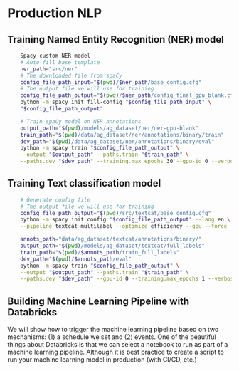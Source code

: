# Production NLP 

## Training Named Entity Recognition (NER) model
```bash
    Spacy custom NER model
    # Auto-fill base template
    ner_path="src/ner"
    # The downloaded file from spaCy
    config_file_path_input="$(pwd)/$ner_path/base_config.cfg"
    # The output file we will use for training
    config_file_path_output="$(pwd)/$ner_path/config_final_gpu_blank.cfg"
    python -m spacy init fill-config "$config_file_path_input" \
    "$config_file_path_output"
```

```bash
    # Train spaCy model on NER annotations
    output_path="$(pwd)/models/ag_dataset/ner/ner-gpu-blank"
    train_path="$(pwd)/data/ag_dataset/ner/annotations/binary/train"
    dev_path="$(pwd)/data/ag_dataset/ner/annotations/binary/eval"
    python -m spacy train "$config_file_path_output" \
    --output "$output_path" --paths.train "$train_path" \
    --paths.dev "$dev_path" --training.max_epochs 30 --gpu-id 0 --verbose
```

## Training Text classification model
```bash
    # Generate config file
    # The output file we will use for training
    config_file_path_output="$(pwd)/src/textcat/base_config.cfg"
    python -m spacy init config "$config_file_path_output" --lang en \
    --pipeline textcat_multilabel --optimize efficiency --gpu --force

    annots_path="data/ag_dataset/textcat/annotations/binary/"
    output_path="$(pwd)/models/ag_dataset/textcat/full_labels"
    train_path="$(pwd)/$annots_path/train_full_labels"
    dev_path="$(pwd)/$annots_path/eval"
    python -m spacy train "$config_file_path_output" \
    --output "$output_path" --paths.train "$train_path" \
    --paths.dev "$dev_path" --gpu-id 0 --training.max_epochs 1 --verbose
```

## Building Machine Learning Pipeline with Databricks
We will show how to trigger the machine learning pipeline based on two mechanisms: (1) a schedule we set and (2) events.
One of the beautiful things about Databricks is that we can select a notebook to run
as part of a machine learning pipeline. Although it is best practice to create a script to
run your machine learning model in production (with CI/CD, etc.)